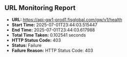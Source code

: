 ## URL Monitoring Report

- **URL:** https://api-gw1-prod1.fisglobal.com/gw/v1/health
- **Start Time:** 2025-07-01T23:44:03.515447
- **End Time:** 2025-07-01T23:44:03.617988
- **Total Time Taken:** 0.102541 seconds
- **HTTP Status Code:** 403
- **Status:** Failure
- **Failure Reason:** HTTP Status Code: 403
